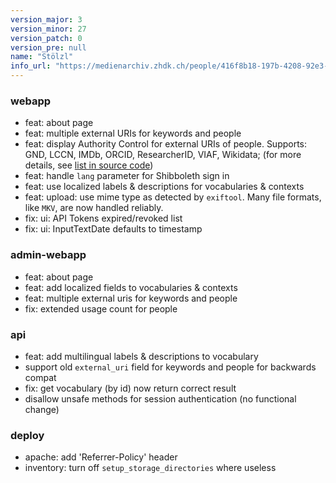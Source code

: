 ```yaml
---
version_major: 3
version_minor: 27
version_patch: 0
version_pre: null
name: "Stölzl"
info_url: "https://medienarchiv.zhdk.ch/people/416f8b18-197b-4208-92e3-869967dacf92"
---
```


### webapp

- feat: about page
- feat: multiple external URIs for keywords and people
- feat: display Authority Control for external URIs of people.
  Supports: GND, LCCN, IMDb, ORCID, ResearcherID, VIAF, Wikidata; (for more details, see [list in source code](https://github.com/Madek/madek-datalayer/blob/master/lib/uri_authority_control.rb#L11))
- feat: handle `lang` parameter for Shibboleth sign in
- feat: use localized labels & descriptions for vocabularies & contexts
- feat: upload: use mime type as detected by `exiftool`.
  Many file formats, like `MKV`, are now handled reliably.
- fix: ui: API Tokens expired/revoked list
- fix: ui: InputTextDate defaults to timestamp

### admin-webapp

- feat: about page
- feat: add localized fields to vocabularies & contexts
- feat: multiple external uris for keywords and people
- fix: extended usage count for people

### api

- feat: add multilingual labels & descriptions to vocabulary
- support old `external_uri` field for keywords and people for backwards compat
- fix: get vocabulary (by id) now return correct result
- disallow unsafe methods for session authentication (no functional change)

### deploy

- apache: add 'Referrer-Policy' header
- inventory: turn off `setup_storage_directories` where useless
